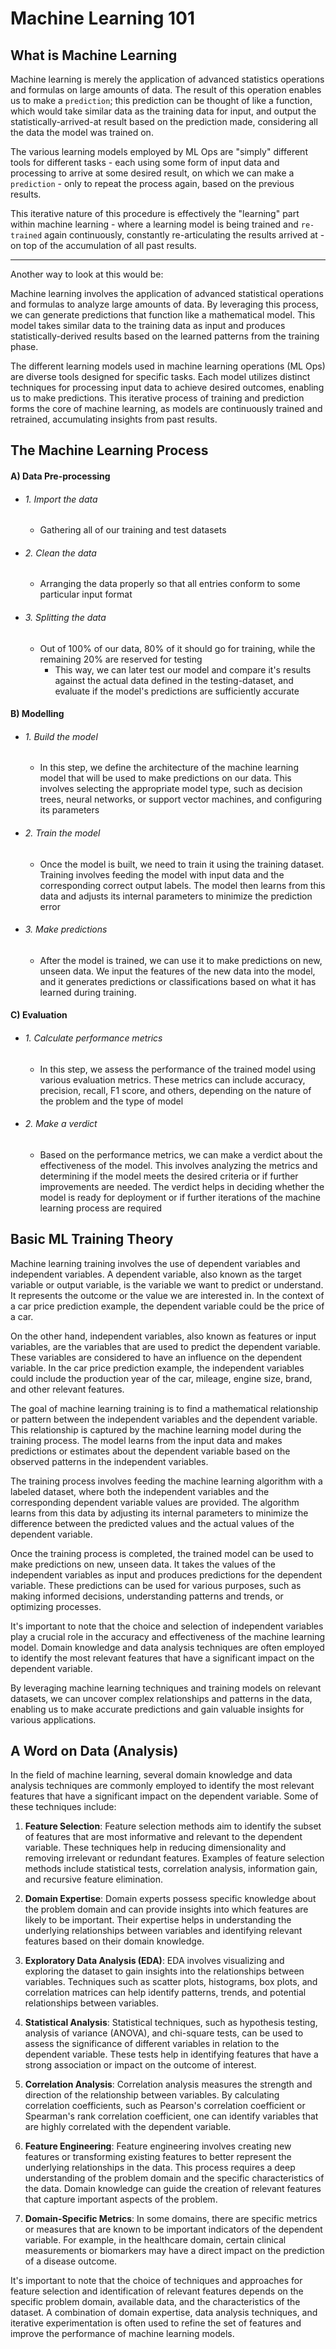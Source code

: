 # Machine Learning 101

## What is Machine Learning

Machine learning is merely the application of advanced statistics operations and formulas on large amounts of data. The result of this operation enables us to make a `prediction`; this prediction can be thought of like a function, which would take similar data as the training data for input, and output the statistically-arrived-at result based on the prediction made, considering all the data the model was trained on.

The various learning models employed by ML Ops are "simply" different tools for different tasks - each using some form of input data and processing to arrive at some desired result, on which we can make a `prediction` - only to repeat the process again, based on the previous results.

This iterative nature of this procedure is effectively the "learning" part within machine learning - where a learning model is being trained and `re-trained` again continuously, constantly re-articulating the results arrived at - on top of the accumulation of all past results.

---

Another way to look at this would be:

Machine learning involves the application of advanced statistical operations and formulas to analyze large amounts of data. By leveraging this process, we can generate predictions that function like a mathematical model. This model takes similar data to the training data as input and produces statistically-derived results based on the learned patterns from the training phase.

The different learning models used in machine learning operations (ML Ops) are diverse tools designed for specific tasks. Each model utilizes distinct techniques for processing input data to achieve desired outcomes, enabling us to make predictions. This iterative process of training and prediction forms the core of machine learning, as models are continuously trained and retrained, accumulating insights from past results.

## The Machine Learning Process

#### A) Data Pre-processing

- ###### 1. Import the data
  - Gathering all of our training and test datasets
- ###### 2. Clean the data
  - Arranging the data properly so that all entries conform to some particular input format
- ###### 3. Splitting the data
  - Out of 100% of our data, 80% of it should go for training, while the remaining 20% are reserved for testing
    - This way, we can later test our model and compare it's results against the actual data defined in the testing-dataset, and evaluate if the model's predictions are sufficiently accurate

#### B) Modelling

- ###### 1. Build the model
  - In this step, we define the architecture of the machine learning model that will be used to make predictions on our data. This involves selecting the appropriate model type, such as decision trees, neural networks, or support vector machines, and configuring its parameters
- ###### 2. Train the model
  - Once the model is built, we need to train it using the training dataset. Training involves feeding the model with input data and the corresponding correct output labels. The model then learns from this data and adjusts its internal parameters to minimize the prediction error
- ###### 3. Make predictions
  - After the model is trained, we can use it to make predictions on new, unseen data. We input the features of the new data into the model, and it generates predictions or classifications based on what it has learned during training.

#### C) Evaluation

- ###### 1. Calculate performance metrics
  - In this step, we assess the performance of the trained model using various evaluation metrics. These metrics can include accuracy, precision, recall, F1 score, and others, depending on the nature of the problem and the type of model
- ###### 2. Make a verdict
  - Based on the performance metrics, we can make a verdict about the effectiveness of the model. This involves analyzing the metrics and determining if the model meets the desired criteria or if further improvements are needed. The verdict helps in deciding whether the model is ready for deployment or if further iterations of the machine learning process are required

## Basic ML Training Theory

Machine learning training involves the use of dependent variables and independent variables. A dependent variable, also known as the target variable or output variable, is the variable we want to predict or understand. It represents the outcome or the value we are interested in. In the context of a car price prediction example, the dependent variable could be the price of a car.

On the other hand, independent variables, also known as features or input variables, are the variables that are used to predict the dependent variable. These variables are considered to have an influence on the dependent variable. In the car price prediction example, the independent variables could include the production year of the car, mileage, engine size, brand, and other relevant features.

The goal of machine learning training is to find a mathematical relationship or pattern between the independent variables and the dependent variable. This relationship is captured by the machine learning model during the training process. The model learns from the input data and makes predictions or estimates about the dependent variable based on the observed patterns in the independent variables.

The training process involves feeding the machine learning algorithm with a labeled dataset, where both the independent variables and the corresponding dependent variable values are provided. The algorithm learns from this data by adjusting its internal parameters to minimize the difference between the predicted values and the actual values of the dependent variable.

Once the training process is completed, the trained model can be used to make predictions on new, unseen data. It takes the values of the independent variables as input and produces predictions for the dependent variable. These predictions can be used for various purposes, such as making informed decisions, understanding patterns and trends, or optimizing processes.

It's important to note that the choice and selection of independent variables play a crucial role in the accuracy and effectiveness of the machine learning model. Domain knowledge and data analysis techniques are often employed to identify the most relevant features that have a significant impact on the dependent variable.

By leveraging machine learning techniques and training models on relevant datasets, we can uncover complex relationships and patterns in the data, enabling us to make accurate predictions and gain valuable insights for various applications.

## A Word on Data (Analysis)

In the field of machine learning, several domain knowledge and data analysis techniques are commonly employed to identify the most relevant features that have a significant impact on the dependent variable. Some of these techniques include:

1. **Feature Selection**: Feature selection methods aim to identify the subset of features that are most informative and relevant to the dependent variable. These techniques help in reducing dimensionality and removing irrelevant or redundant features. Examples of feature selection methods include statistical tests, correlation analysis, information gain, and recursive feature elimination.

2. **Domain Expertise**: Domain experts possess specific knowledge about the problem domain and can provide insights into which features are likely to be important. Their expertise helps in understanding the underlying relationships between variables and identifying relevant features based on their domain knowledge.

3. **Exploratory Data Analysis (EDA)**: EDA involves visualizing and exploring the dataset to gain insights into the relationships between variables. Techniques such as scatter plots, histograms, box plots, and correlation matrices can help identify patterns, trends, and potential relationships between variables.

4. **Statistical Analysis**: Statistical techniques, such as hypothesis testing, analysis of variance (ANOVA), and chi-square tests, can be used to assess the significance of different variables in relation to the dependent variable. These tests help in identifying features that have a strong association or impact on the outcome of interest.

5. **Correlation Analysis**: Correlation analysis measures the strength and direction of the relationship between variables. By calculating correlation coefficients, such as Pearson's correlation coefficient or Spearman's rank correlation coefficient, one can identify variables that are highly correlated with the dependent variable.

6. **Feature Engineering**: Feature engineering involves creating new features or transforming existing features to better represent the underlying relationships in the data. This process requires a deep understanding of the problem domain and the specific characteristics of the data. Domain knowledge can guide the creation of relevant features that capture important aspects of the problem.

7. **Domain-Specific Metrics**: In some domains, there are specific metrics or measures that are known to be important indicators of the dependent variable. For example, in the healthcare domain, certain clinical measurements or biomarkers may have a direct impact on the prediction of a disease outcome.

It's important to note that the choice of techniques and approaches for feature selection and identification of relevant features depends on the specific problem domain, available data, and the characteristics of the dataset. A combination of domain expertise, data analysis techniques, and iterative experimentation is often used to refine the set of features and improve the performance of machine learning models.
